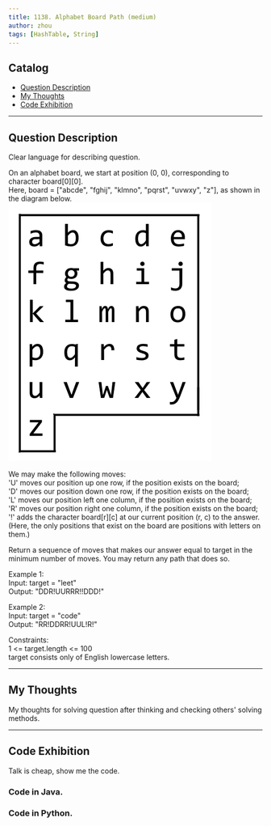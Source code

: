 ```yaml
---
title: 1138. Alphabet Board Path (medium)                   
author: zhou      
tags: [HashTable, String]            
---
```


       

## Catalog  
+ [Question Description](#partI)
+ [My Thoughts](#partII)
+ [Code Exhibition](#partIII)

----------------------------------

## Question Description
Clear language for describing question.    

On an alphabet board, we start at position (0, 0), corresponding to character board[0][0].     
Here, board = ["abcde", "fghij", "klmno", "pqrst", "uvwxy", "z"], as shown in the diagram below.     
![Explain Image1](img/img1138.png ) 

We may make the following moves:     
'U' moves our position up one row, if the position exists on the board;   
'D' moves our position down one row, if the position exists on the board;   
'L' moves our position left one column, if the position exists on the board;   
'R' moves our position right one column, if the position exists on the board;   
'!' adds the character board[r][c] at our current position (r, c) to the answer.   
(Here, the only positions that exist on the board are positions with letters on them.)    

Return a sequence of moves that makes our answer equal to target in the minimum number of moves.  You may return any path that does so.    

Example 1:     
Input: target = "leet"    
Output: "DDR!UURRR!!DDD!"      

Example 2:     
Input: target = "code"   
Output: "RR!DDRR!UUL!R!"    

Constraints:    
1 <= target.length <= 100    
target consists only of English lowercase letters.    


----------------------------------

## My Thoughts
My thoughts for solving question after thinking and checking others' solving methods.        








----------------------------------

## Code Exhibition
Talk is cheap, show me the code.    
### Code in Java.     



### Code in Python.   




